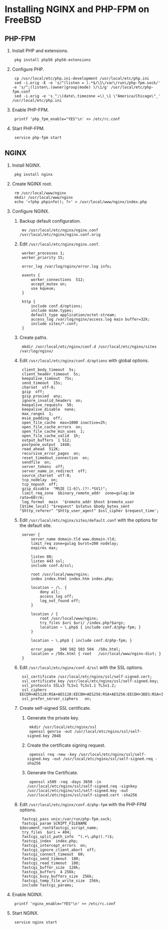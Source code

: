 # Installing NGINX and PHP-FPM on FreeBSD

## PHP-FPM

1. Install PHP and extensions.

		pkg install php56 php56-extensions

1. Configure PHP.

		cp /usr/local/etc/php.ini-development /usr/local/etc/php.ini
		sed -i.orig -E -e 's/^(listen = ).*$/\1\/var\/run\/php-fpm.sock/' -e 's/^;(listen\.(owner|group|mode) )/\1/g' /usr/local/etc/php-fpm.conf
		sed -i.orig -e 's_^;\(date\.timezone =\)_\1 \"America/Chicago\"_' /usr/local/etc/php.ini
		
1. Enable PHP-FPM.

		printf 'php_fpm_enable="YES"\n' >> /etc/rc.conf
		
1. Start PHP-FPM.

		service php-fpm start

## NGINX

1. Install NGINX.

		pkg install nginx
		
1. Create NGINX root.

		rm /usr/local/www/nginx
		mkdir /usr/local/www/nginx
		echo '<?php phpinfo(); ?>' > /usr/local/www/nginx/index.php
				
1. Configure NGINX.

	1. Backup default configuration.

			mv /usr/local/etc/nginx/nginx.conf /usr/local/etc/nginx/nginx.conf.orig

	1. Edit `/usr/local/etc/nginx/nginx.conf`.

			worker_processes 1;
			worker_priority 15;

			error_log /var/log/nginx/error.log info;

			events {
				worker_connections  512;
				accept_mutex on;
				use kqueue;
			}

			http {
				include conf.d/options;
				include mime.types;
				default_type application/octet-stream;
				access_log /var/log/nginx/access.log main buffer=32k;
				include sites/*.conf;
			}

	1. Create paths.

			mkdir /usr/local/etc/nginx/conf.d /usr/local/etc/nginx/sites /var/log/nginx/
			
	1. Edit `/usr/local/etc/nginx/conf.d/options` with global options.

			client_body_timeout  5s;
			client_header_timeout  5s;
			keepalive_timeout  75s;
			send_timeout  15s;
			charset  utf-8;
			gzip  off;
			gzip_proxied  any;
			ignore_invalid_headers  on;
			keepalive_requests  50;
			keepalive_disable  none;
			max_ranges  1;
			msie_padding  off;
			open_file_cache  max=1000 inactive=2h;
			open_file_cache_errors  on;
			open_file_cache_min_uses  1;
			open_file_cache_valid  1h;
			output_buffers  1 512;
			postpone_output  1440;
			read_ahead  512K;
			recursive_error_pages  on;
			reset_timedout_connection  on;
			sendfile  on;
			server_tokens  off;
			server_name_in_redirect  off;
			source_charset  utf-8;
			tcp_nodelay  on;
			tcp_nopush  off;
			gzip_disable  "MSIE [1-6]\.(?!.*SV1)";
			limit_req_zone  $binary_remote_addr  zone=gulag:1m   rate=60r/m;
			log_format  main  '$remote_addr $host $remote_user [$time_local] "$request" $status $body_bytes_sent "$http_referer" "$http_user_agent" $ssl_cipher $request_time';

	1. Edit `/usr/local/etc/nginx/sites/default.conf` with the options for the default site.

			server {
				server_name domain.tld www.domain.tld;
				limit_req zone=gulag burst=200 nodelay;
				expires max;
			 
				listen 80;
				listen 443 ssl;
				include conf.d/ssl;
			 
				root /usr/local/www/nginx;
				index index.html index.htm index.php;
			 
				location ~ /\. {
					deny all;
					access_log off;
					log_not_found off;
				}
			 
				location / { 
					root /usr/local/www/nginx;
					try_files $uri $uri/ /index.php?$args;
			 		location ~ \.php$ { include conf.d/php-fpm; }
				}
			 			 
				location ~ \.php$ { include conf.d/php-fpm; }
			 
				error_page   500 502 503 504  /50x.html;
				location = /50x.html { root   /usr/local/www/nginx-dist; }
			}
			
	1. Edit `/usr/local/etc/nginx/conf.d/ssl` with the SSL options.

			ssl_certificate /usr/local/etc/nginx/ssl/self-signed.cert;
			ssl_certificate_key /usr/local/etc/nginx/ssl/self-signed.key;
			ssl_protocols SSLv3 TLSv1 TLSv1.1 TLSv1.2;
			ssl_ciphers EECDH+AES128:RSA+AES128:EECDH+AES256:RSA+AES256:EECDH+3DES:RSA+3DES:EECDH+RC4:RSA+RC4:!MD5;
			ssl_prefer_server_ciphers   on;

			
	1. Create self-signed SSL certificate.

		1. Generate the private key.

				mkdir /usr/local/etc/nginx/ssl
				openssl genrsa -out /usr/local/etc/nginx/ssl/self-signed.key 2048
				
		1. Create the certificate signing request.

				openssl req -new -key /usr/local/etc/nginx/ssl/self-signed.key -out /usr/local/etc/nginx/ssl/self-signed.req -sha256
				
		1. Generate the Certificate.

				openssl x509 -req -days 3650 -in /usr/local/etc/nginx/ssl/self-signed.req -signkey /usr/local/etc/nginx/ssl/self-signed.key -out /usr/local/etc/nginx/ssl/self-signed.cert -sha256

	1. Edit `/usr/local/etc/nginx/conf.d/php-fpm` with the PHP-FPM options.

			fastcgi_pass unix:/var/run/php-fpm.sock;
			fastcgi_param SCRIPT_FILENAME $document_root$fastcgi_script_name;
			try_files  $uri = 404;
			fastcgi_split_path_info  ^(.+\.php)(.*)$;
			fastcgi_index  index.php;
			fastcgi_intercept_errors  on;
			fastcgi_ignore_client_abort  off;
			fastcgi_connect_timeout  60;
			fastcgi_send_timeout  180;
			fastcgi_read_timeout  180;
			fastcgi_buffer_size  128k;
			fastcgi_buffers  4 256k;
			fastcgi_busy_buffers_size  256k;
			fastcgi_temp_file_write_size  256k;
			include fastcgi_params;

1. Enable NGINX.

		printf 'nginx_enable="YES"\n' >> /etc/rc.conf
		
1. Start NGINX.

		service nginx start
